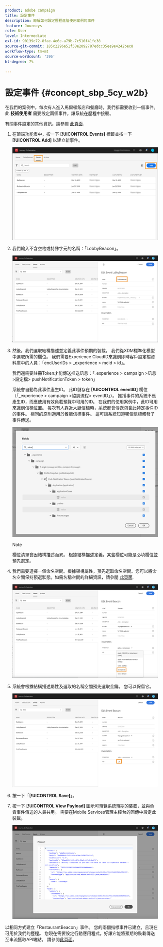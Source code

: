 ```yaml
---
product: adobe campaign
title: 設定事件
description: 瞭解如何設定歷程進階使用案例的事件
feature: Journeys
role: User
level: Intermediate
exl-id: 90139c72-8fae-4e6e-a79b-7c510f41fe38
source-git-commit: 185c2296a51f58e2092787edcc35ee9e4242bec8
workflow-type: tm+mt
source-wordcount: '396'
ht-degree: 7%

---
```


# 設定事件 {#concept_sbp_5cy_w2b}

在我們的案例中，每次有人進入馬爾頓飯店和餐廳時，我們都需要收到一個事件。 此 **技術使用者** 需要設定兩個事件，讓系統在歷程中接聽。

有關事件設定的其他資訊，請參閱 [此頁面](../event/about-events.md).

1. 在頂端功能表中，按一下 **[!UICONTROL Events]** 標籤並按一下 **[!UICONTROL Add]** 以建立新事件。

   ![](../assets/journeyuc1_1.png)

1. 我們輸入不含空格或特殊字元的名稱：「LobbyBeacon」。

   ![](../assets/journeyuc2_1.png)

1. 然後，我們選取結構描述並定義此事件預期的裝載。 我們從XDM標準化模型中選取所需的欄位。 我們需要Experience CloudID來識別即時客戶設定檔資料庫中的人員：「endUserIDs > _experience > mcid > id」。

   我們還需要註冊Token才能傳送推送訊息：「_experience > campaign >訊息>設定檔> pushNotificationToken > token」

   系統會自動為此事件產生ID。 此ID儲存在 **[!UICONTROL eventID]** 欄位（「_experience > campaign >協調流程> eventID」）。 推播事件的系統不應產生ID，而應使用有效負載預覽中可用的ID。 在我們的使用案例中，此ID可用來識別信標位置。 每次有人靠近大廳信標時，系統都會傳送包含此特定事件ID的事件。 相同的原則適用於餐廳信標事件。 這可讓系統知道哪個信標觸發了事件傳送。

   ![](../assets/journeyuc2_2.png)

   >[!NOTE]
   >
   >欄位清單會因結構描述而異。 根據結構描述定義，某些欄位可能是必填欄位並預先選定。

1. 我們需要選擇一個命名空間。根據架構屬性，預先選取命名空間。您可以將命名空間保持預選狀態。如需名稱空間的詳細資訊，請參閱 [此頁面](../event/selecting-the-namespace.md).

   ![](../assets/journeyuc2_4.png)

1. 系統會根據結構描述屬性及選取的名稱空間預先選取金鑰。 您可以保留它。

   ![](../assets/journeyuc2_4bis.png)

1. 按一下「**[!UICONTROL Save]**」。

1. 按一下 **[!UICONTROL View Payload]** 圖示可預覽系統預期的裝載，並與負責事件傳送的人員共用。  需要在Mobile Services管理主控台的回傳中設定此裝載。

   ![](../assets/journeyuc2_5.png)

以相同方式建立「RestaurantBeacon」事件。 您的兩個指標事件已建立，且現在可用於我們的歷程。 您現在需要設定行動應用程式，好讓它能將預期的裝載傳送至串流獲取API端點。 請參閱[此頁面](../event/additional-steps-to-send-events-to-journey-orchestration.md)。
